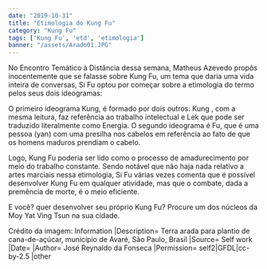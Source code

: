 ```yaml
---
date: "2019-10-31"
title: "Etimologia do Kung Fu"
category: "Kung Fu"
tags: ['Kung Fu', 'etd', 'etimologia']
banner: "/assets/Arado01.JPG"
---
```


No Encontro Temático à Distância dessa semana, Matheus Azevedo propôs inocentemente que se falasse sobre Kung Fu, um tema que daria uma vida inteira de conversas, Si Fu optou por começar sobre a etimologia do termo pelos seus dois ideogramas:

O primeiro ideograma Kung, é formado por dois outros: Kung , com a mesma leitura,  faz referência ao trabalho intelectual e Lek que pode ser traduzido literalmente como Energia.
O segundo ideograma é Fu, que é uma pessoa (yan) com uma presilha nos cabelos em referência ao fato de que os homens maduros prendiam o cabelo.

Logo, Kung Fu poderia ser lido como o processo de amadurecimento por meio do trabalho constante. Sendo notável que não haja nada relativo a artes marciais nessa etimologia, Si Fu várias vezes comenta que é possível desenvolver Kung Fu em qualquer atividade, mas que o combate, dada a premência de morte, é o meio eficiente.

E você? quer desenvolver seu próprio Kung Fu? Procure um dos núcleos da Moy Yat Ving Tsun na sua cidade.



Crédito da imagem: Information |Description= Terra arada para plantio de cana-de-açúcar, município de Avaré, São Paulo, Brasil |Source= Self work |Date= |Author= José Reynaldo da Fonseca |Permission= self2|GFDL|cc-by-2.5 |other
